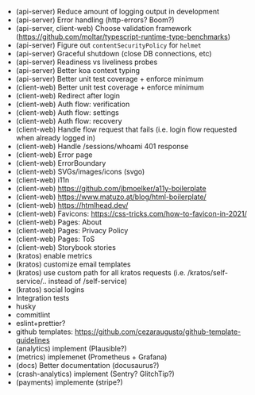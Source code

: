 - (api-server) Reduce amount of logging output in development
- (api-server) Error handling (http-errors? Boom?)
- (api-server, client-web) Choose validation framework (https://github.com/moltar/typescript-runtime-type-benchmarks)
- (api-server) Figure out `contentSecurityPolicy` for `helmet`
- (api-server) Graceful shutdown (close DB connections, etc)
- (api-server) Readiness vs liveliness probes
- (api-server) Better koa context typing
- (api-server) Better unit test coverage + enforce minimum
- (client-web) Better unit test coverage + enforce minimum
- (client-web) Redirect after login
- (client-web) Auth flow: verification
- (client-web) Auth flow: settings
- (client-web) Auth flow: recovery
- (client-web) Handle flow request that fails (i.e. login flow requested when already logged in)
- (client-web) Handle /sessions/whoami 401 response
- (client-web) Error page
- (client-web) ErrorBoundary
- (client-web) SVGs/images/icons (svgo)
- (client-web) i11n
- (client-web) https://github.com/jbmoelker/a11y-boilerplate
- (client-web) https://www.matuzo.at/blog/html-boilerplate/
- (client-web) https://htmlhead.dev/
- (client-web) Favicons: https://css-tricks.com/how-to-favicon-in-2021/
- (client-web) Pages: About
- (client-web) Pages: Privacy Policy
- (client-web) Pages: ToS
- (client-web) Storybook stories
- (kratos) enable metrics
- (kratos) customize email templates
- (kratos) use custom path for all kratos requests (i.e. /kratos/self-service/.. instead of /self-service)
- (kratos) social logins
- Integration tests
- husky
- commitlint
- eslint+prettier?
- github templates: https://github.com/cezaraugusto/github-template-guidelines
- (analytics) implement (Plausible?)
- (metrics) implemenet (Prometheus + Grafana)
- (docs) Better documentation (docusaurus?)
- (crash-analytics) implement (Sentry? GlitchTip?)
- (payments) implemente (stripe?)
